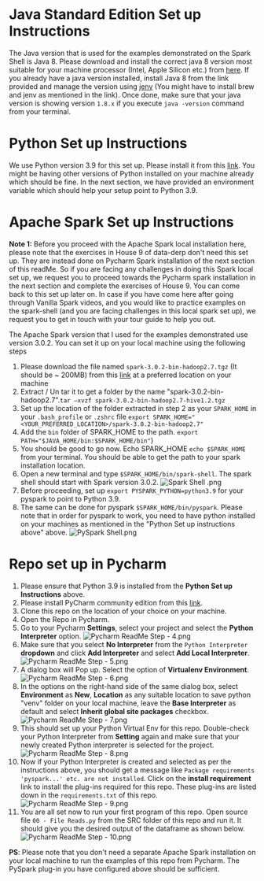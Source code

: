 # Java Standard Edition Set up Instructions

The Java version that is used for the examples demonstrated on the Spark Shell is Java 8. Please download and install the correct java 8 version most suitable for your machine processor (Intel, Apple Silicon etc.) from [here](https://www.oracle.com/in/java/technologies/javase/javase8u211-later-archive-downloads.html). If you already have a java version installed, install Java 8 from the link provided and manage the version using [jenv](https://www.jenv.be) (You might have to install brew and jenv as mentioned in the link). Once done, make sure that your java version is showing version `1.8.x` if you execute `java -version` command from your terminal. 


# Python Set up Instructions
We use Python version 3.9 for this set up. Please install it from this [link](https://formulae.brew.sh/formula/python@3.9). You might be having other versions of Python installed on your machine already which should be fine. In the next section, we have provided an environment variable which should help your setup point to Python 3.9.

# Apache Spark Set up Instructions

**Note 1:** Before you proceed with the Apache Spark local installation here, please note that the exercises in House 9 of data-derp don't need this set up. They are instead done on Pycharm Spark installation of the next section of this readMe. So if you are facing any challenges in doing this Spark local set up, we request you to proceed towards the Pycharm spark installation in the next section and complete the exercises of House 9. You can come back to this set up later on. In case if you have come here after going through Vanilla Spark videos, and you would like to practice examples on the spark-shell (and you are facing challenges in this local spark set up), we request you to get in touch with your tour guide to help you out. 

The Apache Spark version that I used for the examples demonstrated use version 3.0.2. You can set it up on your local machine using the following steps

1. Please download the file named `spark-3.0.2-bin-hadoop2.7.tgz` (It should be ~ 200MB) from this [link](https://archive.apache.org/dist/spark/spark-3.0.2/) at a preferred location on your machine
2. Extract / Un tar it to get a folder by the name "spark-3.0.2-bin-hadoop2.7".`tar –xvzf spark-3.0.2-bin-hadoop2.7-hive1.2.tgz`
3. Set up the location of the folder extracted in step 2 as your `SPARK_HOME` in your `.bash_profile` or `.zshrc` file `export SPARK_HOME="<YOUR_PREFERRED_LOCATION>/spark-3.0.2-bin-hadoop2.7"`
4. Add the `bin` folder of SPARK_HOME to the path. `export PATH="$JAVA_HOME/bin:$SPARK_HOME/bin"`)
5. You should be good to go now. Echo SPARK_HOME `echo $SPARK_HOME` from your terminal. You should be able to get the path to your spark installation location.
6. Open a new terminal and type `$SPARK_HOME/bin/spark-shell`. The spark shell should start with Spark version 3.0.2. ![Spark Shell .png](./assets/Spark%20Shell.png)
7. Before proceeding, set up `export PYSPARK_PYTHON=python3.9` for your pyspark to point to Python 3.9.
8. The same can be done for pyspark `$SPARK_HOME/bin/pyspark`. Please note that in order for pyspark to work, you 
   need to have python installed on your machines as mentioned in the "Python Set up instructions above" above. ![PySpark Shell.png](./assets/PySpark%20Shell.png)

# Repo set up in Pycharm
1. Please ensure that Python 3.9 is installed from the **Python Set up Instructions** above.
2. Please install PyCharm community edition from this [link](https://www.jetbrains.com/pycharm/download/#section=mac).
2. Clone this repo on the location of your choice on your machine.
3. Open the Repo in Pycharm.
4. Go to your Pycharm **Settings**, select your project and select the **Python Interpreter** option. ![Pycharm ReadMe Step - 4.png](./assets/Pycharm%20ReadMe%20Step%20-%204.png)
5. Make sure that you select **No Interpreter** from the `Python Interpreter` **dropdown** and click **Add Interpreter** and select **Add Local Interpreter**. ![Pycharm ReadMe Step - 5.png](./assets/Pycharm%20ReadMe%20Step%20-%205.png)
6. A dialog box will Pop up. Select the option of **Virtualenv Environment**. ![Pycharm ReadMe Step - 6.png](./assets/Pycharm%20ReadMe%20Step%20-%206.png)
7. In the options on the right-hand side of the same dialog box, select **Environment** as **New**, **Location** as any suitable location to save python "venv" folder on your local machine, leave the **Base Interpreter** as default and select **Inherit global site packages** checkbox. ![Pycharm ReadMe Step - 7.png](./assets/Pycharm%20ReadMe%20Step%20-%207.png)
8. This should set up your Python Virtual Env for this repo. Double-check your Python Interpreter from **Setting** again and make sure that your newly created Python interpreter is selected for the project. ![Pycharm ReadMe Step - 8.png](./assets/Pycharm%20ReadMe%20Step%20-%208.png)
9. Now if your Python Interpreter is created and selected as per the instructions above, you should get a message like `Package requirements 'pyspark...' etc. are not installed`. Click on the **install requirement** link to install the plug-ins required for this repo. These plug-ins are listed down in the `requirements.txt` of this repo. ![Pycharm ReadMe Step - 9.png](./assets/Pycharm%20ReadMe%20Step%20-%209.png)
10. You are all set now to run your first program of this repo. Open source file `00 - File Reads.py` from the SRC folder of this repo and run it. It should give you the desired output of the dataframe as shown below. ![Pycharm ReadMe Step - 10.png](./assets/Pycharm%20ReadMe%20Step%20-%2010.png)

**PS**: Please note that you don't need a separate Apache Spark installation on your local machine to run the examples of this repo from Pycharm. The PySpark plug-in you have configured above should be sufficient.

